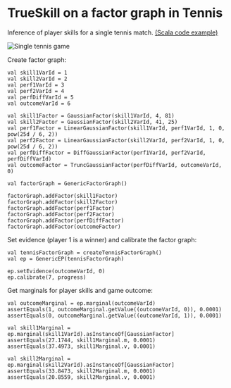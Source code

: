 TrueSkill on a factor graph in Tennis
=============================================================================================

Inference of player skills for a single tennis match. [(Scala code example)](https://github.com/danielkorzekwa/bayes-scala/blob/master/src/test/scala/dk/bayes/infer/ep/calibrate/fb/TrueSkillOnlineTennisEPTest.scala)


![Single tennis game](https://raw.github.com/danielkorzekwa/bayes-scala/master/doc/trueskill_in_tennis_factor_graph/tennis_trueskill_bn.png "Single tennis game")

Create factor graph:

	val skill1VarId = 1
	val skill2VarId = 2
	val perf1VarId = 3
	val perf2VarId = 4
	val perfDiffVarId = 5
	val outcomeVarId = 6
	
	val skill1Factor = GaussianFactor(skill1VarId, 4, 81)
	val skill2Factor = GaussianFactor(skill2VarId, 41, 25)
	val perf1Factor = LinearGaussianFactor(skill1VarId, perf1VarId, 1, 0, pow(25d / 6, 2))
	val perf2Factor = LinearGaussianFactor(skill2VarId, perf2VarId, 1, 0, pow(25d / 6, 2))
	val perfDiffFactor = DiffGaussianFactor(perf1VarId, perf2VarId, perfDiffVarId)
	val outcomeFactor = TruncGaussianFactor(perfDiffVarId, outcomeVarId, 0)
	  
	val factorGraph = GenericFactorGraph()
	
	factorGraph.addFactor(skill1Factor)
	factorGraph.addFactor(skill2Factor)
	factorGraph.addFactor(perf1Factor)
	factorGraph.addFactor(perf2Factor)
	factorGraph.addFactor(perfDiffFactor)
	factorGraph.addFactor(outcomeFactor)

Set evidence (player 1 is a winner) and calibrate the factor graph:

	val tennisFactorGraph = createTennisFactorGraph()
	val ep = GenericEP(tennisFactorGraph)
	
	ep.setEvidence(outcomeVarId, 0)
	ep.calibrate(7, progress)

Get marginals for player skills and game outcome:

	val outcomeMarginal = ep.marginal(outcomeVarId)
	assertEquals(1, outcomeMarginal.getValue((outcomeVarId, 0)), 0.0001)
	assertEquals(0, outcomeMarginal.getValue((outcomeVarId, 1)), 0.0001)
	
	val skill1Marginal = ep.marginal(skill1VarId).asInstanceOf[GaussianFactor]
	assertEquals(27.1744, skill1Marginal.m, 0.0001)
	assertEquals(37.4973, skill1Marginal.v, 0.0001)
	
	val skill2Marginal = ep.marginal(skill2VarId).asInstanceOf[GaussianFactor]
	assertEquals(33.8473, skill2Marginal.m, 0.0001)
	assertEquals(20.8559, skill2Marginal.v, 0.0001)
